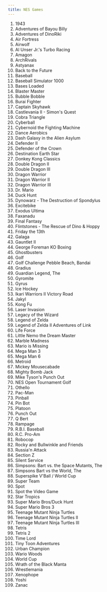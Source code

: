 ```yaml
---
title: NES Games
---
```


<ol>
<li>1943</li>
<li>Adventures of Bayou Billy</li>
<li>Adventures of DinoRiki</li>
<li>Air Fortress</li>
<li>Airwolf</li>
<li>Al Unser Jr.'s Turbo Racing</li>
<li>Amagon</li>
<li>ArchRivals</li>
<li>Astyanax</li>
<li>Back to the Future</li>
<li>Baseball</li>
<li>Baseball Simulator 1000</li>
<li>Bases Loaded</li>
<li>Blaster Master</li>
<li>Bubble Bobble</li>
<li>Burai Fighter</li>
<li>Captain Skyhawk</li>
<li>Castlevania II - Simon's Quest</li>
<li>Cobra Triangle</li>
<li>Cyberball</li>
<li>Cybernoid the Fighting Machine</li>
<li>Dance Aerobics</li>
<li>Dash Galaxy in the Alien Asylum</li>
<li>Defender II</li>
<li>Defender of the Crown</li>
<li>Destination Earth Star</li>
<li>Donkey Kong Classics</li>
<li>Double Dragon II</li>
<li>Double Dragon III</li>
<li>Dragon Warrior</li>
<li>Dragon Warrior II</li>
<li>Dragon Warrior III</li>
<li>Dr. Mario</li>
<li>Duck Hunt</li>
<li>Dynowarz - The Destruction of Spondylus</li>
<li>Excitebike</li>
<li>Exodus Ultima</li>
<li>Faxanadu</li>
<li>Final Fantasy</li>
<li>Flintstones - The Rescue of Dino & Hoppy</li>
<li>Friday the 13th</li>
<li>Galaga</li>
<li>Gauntlet II</li>
<li>George Foreman KO Boxing</li>
<li>Ghostbusters</li>
<li>Golf</li>
<li>Golf Challenge Pebble Beach, Bandai</li>
<li>Gradius</li>
<li>Guardian Legend, The</li>
<li>Gyromite</li>
<li>Gyrus</li>
<li>Ice Hockey</li>
<li>Ikari Warriors II Victory Road</li>
<li>Jakyl</li>
<li>Kong Fu</li>
<li>Laser Invasion</li>
<li>Legacy of the Wizard</li>
<li>Legend of Zelda</li>
<li>Legend of Zelda II Adventures of Link</li>
<li>Life Force</li>
<li>Little Nemo the Dream Master</li>
<li>Marble Madness</li>
<li>Mario is Missing</li>
<li>Mega Man 3</li>
<li>Mega Man 6</li>
<li>Metroid</li>
<li>Mickey Mousecabade</li>
<li>Mighty Bomb Jack</li>
<li>Mike Tyson's Punch Out</li>
<li>NES Open Tournament Golf</li>
<li>Othello</li>
<li>Pac-Man</li>
<li>Pinball</li>
<li>Pin Bot</li>
<li>Platoon</li>
<li>Punch Out</li>
<li>Q Bert</li>
<li>Rampage</li>
<li>R.B.I. Baseball</li>
<li>R.C. Pro-Am</li>
<li>Robocop</li>
<li>Rocky and Bullwinkle and Friends</li>
<li>Russia'n Attack</li>
<li>Section Z</li>
<li>Silent Service</li>
<li>Simpsons: Bart vs. the Space Mutants, The</li>
<li>Simpsons Bart vs the World, The</li>
<li>Superspike V'Ball / World Cup</li>
<li>Super Team</li>
<li>Spot</li>
<li>Spot the Video Game</li>
<li>Star Tropics</li>
<li>Super Mario Bros/Duck Hunt</li>
<li>Super Mario Bros 3</li>
<li>Teenage Mutant Ninja Turtles</li>
<li>Teenage Mutant Ninja Turtles II</li>
<li>Teenage Mutant Ninja Turtles III</li>
<li>Tetris</li>
<li>Tetris 2</li>
<li>Time Lord</li>
<li>Tiny Toon Adventures</li>
<li>Urban Champion</li>
<li>Wario Woods</li>
<li>World Cup</li>
<li>Wrath of the Black Manta</li>
<li>Wrestlemania</li>
<li>Xenophope</li>
<li>Yoshi</li>
<li>Zanac</li>
</ol>